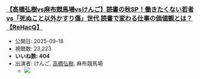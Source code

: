 ### [【高橋弘樹vs麻布競馬場vsけんご】読書の秋SP！働きたくない若者 vs「死ぬこと以外かすり傷」世代 読書で変わる仕事の価値観とは？【ReHacQ】](https://www.youtube.com/watch?v=xrPcUsmGTn8)
-   公開日: 2025-09-18
-   視聴数: 23,223
-   **いいね数: 404**
-   出演者: けんご, [高橋弘樹](/rehacq_fan/people/高橋弘樹 "wikilink"), 麻布競馬場
    - [![](https://img.youtube.com/vi/xrPcUsmGTn8/hqdefault.jpg)](https://www.youtube.com/watch?v=xrPcUsmGTn8)
